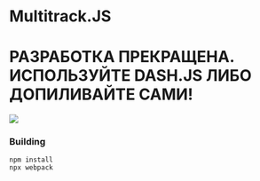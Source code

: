 # Multitrack.JS

# РАЗРАБОТКА ПРЕКРАЩЕНА. ИСПОЛЬЗУЙТЕ DASH.JS ЛИБО ДОПИЛИВАЙТЕ САМИ!

![](https://raw.githubusercontent.com/Ponywka/multitrack.js/master/screenshot.png)

### Building
```
npm install
npx webpack
```
